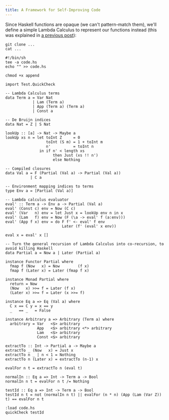 ```yaml
---
title: A Framework for Self-Improving Code
---
```


Since Haskell functions are opaque (we can't pattern-match them), we'll define a simple Lambda Calculus to represent our functions instead (this was explained in [a previous post](/blog/2014-02-07-lazy_lambda_calculus.html)):

```{.haskell pipe="sh"}
git clone ...
cat ...
```


```{pipe="cat > append"}
#!/bin/sh
tee -a code.hs
echo "" >> code.hs
```

```{pipe="sh"}
chmod +x append
```

```{pipe="./append > /dev/null"}
import Test.QuickCheck
```

```{.haskell pipe="./append"}
-- Lambda Calculus terms
data Term a = Var Nat
            | Lam (Term a)
            | App (Term a) (Term a)
            | Const a

-- De Bruijn indices
data Nat = Z | S Nat

lookUp :: [a] -> Nat -> Maybe a
lookUp xs n = let toInt Z     = 0
                  toInt (S m) = 1 + toInt m
                  n'          = toInt n
               in if n' < length xs
                     then Just (xs !! n')
                     else Nothing

-- Compiled closures
data Val a = F (Partial (Val a) -> Partial (Val a))
           | C a

-- Environment mapping indices to terms
type Env a = [Partial (Val a)]

-- Lambda calculus evaluator
eval' :: Term a -> Env a -> Partial (Val a)
eval' (Const c) env = Now (C c)
eval' (Var   n) env = let Just x = lookUp env n in x
eval' (Lam   f) env = Now (F (\a -> eval' f (a:env)))
eval' (App f x) env = do F f' <- eval' f env
                         Later (f' (eval' x env))

eval x = eval' x []

-- Turn the general recursion of Lambda Calculus into co-recursion, to avoid killing Haskell
data Partial a = Now a | Later (Partial a)

instance Functor Partial where
  fmap f (Now   x) = Now        (f x)
  fmap f (Later x) = Later (fmap f x)

instance Monad Partial where
  return = Now
  (Now   x) >>= f = Later (f x)
  (Later x) >>= f = Later (x >>= f)
```

```{pipe="./append"}
instance Eq a => Eq (Val a) where
  C x == C y = x == y
  _   == _   = False

instance Arbitrary a => Arbitrary (Term a) where
  arbitrary = Var   <$> arbitrary
              App   <$> arbitrary <*> arbitrary
              Lam   <$> arbitrary
              Const <$> arbitrary

extractTo :: Int -> Partial a -> Maybe a
extractTo _ (Now   x) = Just x
extractTo n _ | n < 1 = Nothing
extractTo n (Later x) = extractTo (n-1) x

evalFor n t = extractTo n (eval t)

normalIn :: Eq a => Int -> Term a -> Bool
normalIn n t = evalFor n t /= Nothing

testId :: Eq a => Int -> Term a -> Bool
testId n t = not (normalIn n t) || evalFor (n * n) (App (Lam (Var Z)) t) == evalFor n t
```

```{pipe="ghci -v0"}
:load code.hs
quickCheck testId
```
